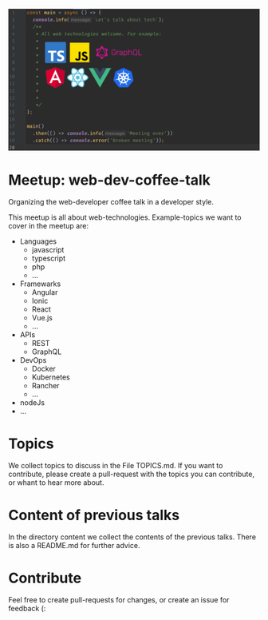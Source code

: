 ![web-develoeper coffee-talk](assets/meetup-1200x675.png)

# Meetup: web-dev-coffee-talk
Organizing the web-developer coffee talk in a developer style.

This meetup is all about web-technologies. Example-topics we want to cover in the meetup are:

* Languages
  * javascript
  * typescript
  * php
  * ...
* Framewarks
  * Angular
  * Ionic
  * React
  * Vue.js
  * ...
* APIs
  * REST
  * GraphQL
* DevOps
  * Docker
  * Kubernetes
  * Rancher
  * ...
* nodeJs
* ...

# Topics
We collect topics to discuss in the File TOPICS.md. If you want to contribute, please create a pull-request with the topics you can contribute, or whant to hear more about.

# Content of previous talks
In the directory content we collect the contents of the previous talks. There is also a README.md for further advice.

# Contribute
Feel free to create pull-requests for changes, or create an issue for feedback (:
